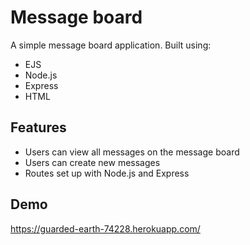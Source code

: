 
# Message board

A simple message board application. Built using:

- EJS
- Node.js
- Express
- HTML

## Features

- Users can view all messages on the message board
- Users can create new messages
- Routes set up with Node.js and Express

## Demo

https://guarded-earth-74228.herokuapp.com/
